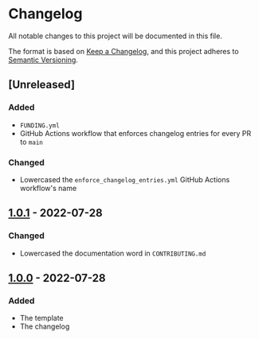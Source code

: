 # Changelog

All notable changes to this project will be documented in this file.

The format is based on [Keep a Changelog](https://keepachangelog.com/en/1.0.0/), and this project adheres
to [Semantic Versioning](https://semver.org/spec/v2.0.0.html).

## [Unreleased]

### Added

- `FUNDING.yml`
- GitHub Actions workflow that enforces changelog entries for every PR to `main`

### Changed

- Lowercased the `enforce_changelog_entries.yml` GitHub Actions workflow's name

## [1.0.1] - 2022-07-28

### Changed

- Lowercased the documentation word in `CONTRIBUTING.md`

## [1.0.0] - 2022-07-28

### Added

- The template
- The changelog

[1.0.1]: https://github.com/Serpentiel/template/compare/v1.0.0...v1.0.1

[1.0.0]: https://github.com/Serpentiel/template/releases/tag/v1.0.0
